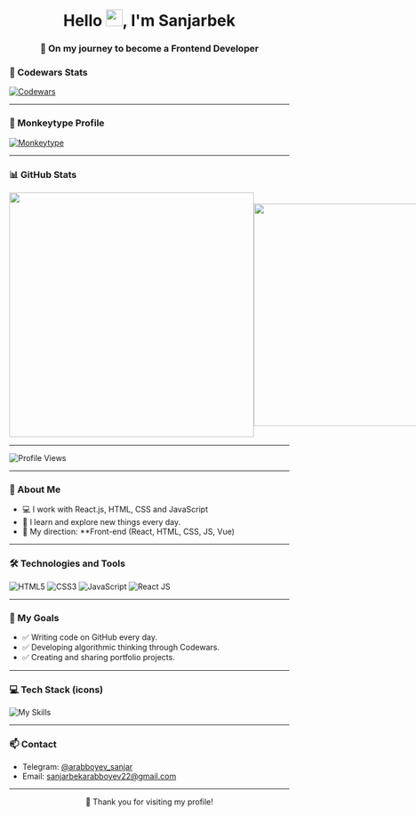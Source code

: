 
<h1 align="center">
  Hello <img src="https://em-content.zobj.net/source/microsoft-teams/363/waving-hand_1f44b.png" width="30px"/>, I'm Sanjarbek
</h1>
<h3 align="center">🚀 On my journey to become a Frontend Developer</h3>


### 🥋 Codewars Stats

[![Codewars](https://www.codewars.com/users/SANJRBEK/badges/large)](https://www.codewars.com/users/SANJRBEK)

---

### 🧠 Monkeytype Profile

[![Monkeytype](https://img.shields.io/badge/Monkeytype-Profile-orange)](https://monkeytype.com/profile/sanjarbek2010)

---

### 📊 GitHub Stats

<p style='display:flex;align-items:center;'>
  <a href="https://github.com/sanjar-developer1">
    <img width="440" src="https://github-readme-stats.vercel.app/api?username=sanjar-developer1&show_icons=true&theme=dark&count_private=true" />
  </a>
  <a href="https://github.com/sanjar-developer1">
    <img width="400" src="https://github-readme-stats.vercel.app/api/top-langs/?username=sanjar-developer1&layout=compact&theme=dark&langs_count=10&hide=cmake,shell" />
  </a>
</p>

---

![Profile Views](https://komarev.com/ghpvc/?username=sanjar-developer1&color=blue)

---

### 🧠 About Me

- 💻 I work with React.js, HTML, CSS and JavaScript
- 🌱 I learn and explore new things every day.
- 🎯 My direction: **Front-end (React, HTML, CSS, JS, Vue)

---

### 🛠 Technologies and Tools

![HTML5](https://img.shields.io/badge/HTML5-%23E34F26.svg?&style=for-the-badge&logo=html5&logoColor=white)
![CSS3](https://img.shields.io/badge/CSS3-%231572B6.svg?&style=for-the-badge&logo=css3&logoColor=white)
![JavaScript](https://img.shields.io/badge/JavaScript-%23F7DF1E.svg?&style=for-the-badge&logo=javascript&logoColor=black)
![React JS](https://img.shields.io/badge/React-020a29.svg?&style=for-the-badge&logo=react&logoColor=white)

---

### 🚧 My Goals

- ✅ Writing code on GitHub every day.
- ✅ Developing algorithmic thinking through Codewars.
- ✅ Creating and sharing portfolio projects.

---

### 💻 Tech Stack (icons)

<img src="https://skillicons.dev/icons?i=html,css,js,react,tailwind,github,vscode" alt="My Skills" />

---

### 📫 Contact

- Telegram: [@arabboyev_sanjar](https://t.me/arabboyev_sanjar)  
- Email: sanjarbekarabboyev22@gmail.com  

---

<p align="center">
  🚀 Thank you for visiting my profile!
</p>
